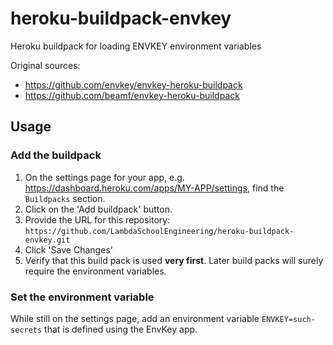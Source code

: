 # heroku-buildpack-envkey

Heroku buildpack for loading ENVKEY environment variables

Original sources: 

- https://github.com/envkey/envkey-heroku-buildpack
- https://github.com/beamf/envkey-heroku-buildpack

## Usage

### Add the buildpack

1. On the settings page for your app, e.g. https://dashboard.heroku.com/apps/MY-APP/settings, find the `Buildpacks` section.
1. Click on the 'Add buildpack' button.
1. Provide the URL for this repository: `https://github.com/LambdaSchoolEngineering/heroku-buildpack-envkey.git`
1. Click 'Save Changes'
1. Verify that this build pack is used **very first**. Later build packs will surely require the environment variables.
    
### Set the environment variable

While still on the settings page, add an environment variable `ENVKEY=such-secrets` that is defined using the EnvKey app.

